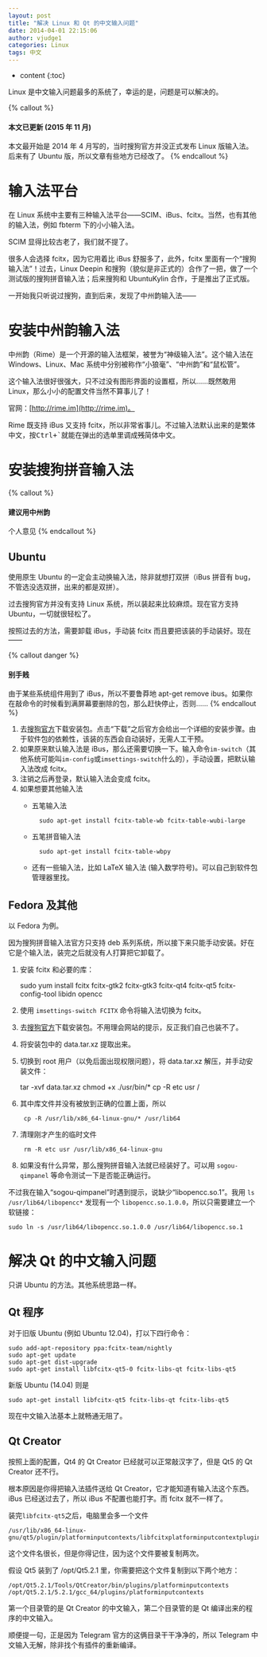 ```yaml
---
layout: post
title: "解决 Linux 和 Qt 的中文输入问题"
date: 2014-04-01 22:15:06
author: vjudge1
categories: Linux
tags: 中文
---
```


* content
{:toc}

Linux 是中文输入问题最多的系统了，幸运的是，问题是可以解决的。




{% callout %}
#### 本文已更新 (2015 年 11 月)

本文最开始是 2014 年 4 月写的，当时搜狗官方并没正式发布 Linux 版输入法。后来有了 Ubuntu 版，所以文章有些地方已经改了。
{% endcallout %}

# 输入法平台

在 Linux 系统中主要有三种输入法平台——SCIM、iBus、fcitx。当然，也有其他的输入法，例如 fbterm 下的小小输入法。

SCIM 显得比较古老了，我们就不提了。

很多人会选择 fcitx，因为它用着比 iBus 舒服多了，此外，fcitx 里面有一个“搜狗输入法”！过去，Linux Deepin 和搜狗（貌似是非正式的）合作了一把，做了一个测试版的搜狗拼音输入法；后来搜狗和 UbuntuKylin 合作，于是推出了正式版。

一开始我只听说过搜狗，直到后来，发现了中州韵输入法——

# 安装中州韵输入法

中州韵（Rime）是一个开源的输入法框架，被誉为“神级输入法”。这个输入法在 Windows、Linux、Mac 系统中分别被称作“小狼毫”、“中州韵”和“鼠松管”。

这个输入法很好很强大，只不过没有图形界面的设置框，所以……既然敢用 Linux，那么小小的配置文件当然不算事儿了！

官网：[http://rime.im](http://rime.im)。

Rime 既支持 iBus 又支持 fcitx，所以非常省事儿。不过输入法默认出来的是繁体中文，按<kbd>Ctrl+`</kbd>就能在弹出的选单里调成<s>残</s>简体中文。

# 安装搜狗拼音输入法

{% callout %}
#### 建议用中州韵

个人意见
{% endcallout %}

## Ubuntu

使用原生 Ubuntu 的一定会主动换输入法，除非就想打双拼（iBus 拼音有 bug，不管选没选双拼，出来的都是双拼）。

过去搜狗官方并没有支持 Linux 系统，所以装起来比较麻烦。现在官方支持 Ubuntu，一切就很轻松了。

按照过去的方法，需要卸载 iBus，手动装 fcitx 而且要把该装的手动装好。现在——

{% callout danger %}
#### 别手贱

由于某些系统组件用到了 iBus，所以不要鲁莽地 apt-get remove ibus。如果你在敲命令的时候看到满屏幕要删除的包，那么赶快停止，否则……
{% endcallout %}

1. 去[搜狗官方](http://pinyin.sogou.com/linux/)下载安装包。点击“下载”之后官方会给出一个详细的安装步骤。由于软件包的依赖性，该装的东西会自动装好，无需人工干预。
2. 如果原来默认输入法是 iBus，那么还需要切换一下。输入命令`im-switch`（其他系统可能叫`im-config`或`imsettings-switch`什么的），手动设置，把默认输入法改成 fcitx。
3. 注销之后再登录，默认输入法会变成 fcitx。
4. 如果想要其他输入法
	* 五笔输入法

			sudo apt-get install fcitx-table-wb fcitx-table-wubi-large

	* 五笔拼音输入法

			sudo apt-get install fcitx-table-wbpy

	* 还有一些输入法，比如 LaTeX 输入法 (输入数学符号)。可以自己到软件包管理器里找。

## Fedora 及其他

以 Fedora 为例。

因为搜狗拼音输入法官方只支持 deb 系列系统，所以接下来只能手动安装。好在它是个输入法，装完之后就没有人打算把它卸载了。

1. 安装 fcitx 和必要的库：

    sudo yum install fcitx fcitx-gtk2 fcitx-gtk3 fcitx-qt4 fcitx-qt5 fcitx-config-tool libidn opencc

2. 使用 `imsettings-switch FCITX` 命令将输入法切换为 fcitx。
3. 去[搜狗官方](http://pinyin.sogou.com/linux/)下载安装包。不用理会网站的提示，反正我们自己也装不了。
4. 将安装包中的 data.tar.xz 提取出来。
5. 切换到 root 用户（以免后面出现权限问题），将 data.tar.xz 解压，并手动安装文件：

    tar -xvf data.tar.xz
		chmod +x ./usr/bin/*
		cp -R etc usr /

6. 其中库文件并没有被放到正确的位置上面，所以

		cp -R /usr/lib/x86_64-linux-gnu/* /usr/lib64

7. 清理刚才产生的临时文件

		rm -R etc usr /usr/lib/x86_64-linux-gnu

8. 如果没有什么异常，那么搜狗拼音输入法就已经装好了。可以用 `sogou-qimpanel` 等命令测试一下是否能正确运行。

不过我在输入“sogou-qimpanel”时遇到提示，说缺少“libopencc.so.1”。我用 `ls /usr/lib64/libopencc*` 发现有一个 `libopencc.so.1.0.0`，所以只需要建立一个软链接：

	sudo ln -s /usr/lib64/libopencc.so.1.0.0 /usr/lib64/libopencc.so.1

# 解决 Qt 的中文输入问题

只讲 Ubuntu 的方法。其他系统思路一样。

## Qt 程序

对于旧版 Ubuntu (例如 Ubuntu 12.04)，打以下四行命令：

	sudo add-apt-repository ppa:fcitx-team/nightly
	sudo apt-get update
	sudo apt-get dist-upgrade
	sudo apt-get install libfcitx-qt5-0 fcitx-libs-qt fcitx-libs-qt5

新版 Ubuntu (14.04) 则是

	sudo apt-get install libfcitx-qt5 fcitx-libs-qt fcitx-libs-qt5

现在中文输入法基本上就畅通无阻了。

## Qt Creator

按照上面的配置，Qt4 的 Qt Creator 已经就可以正常敲汉字了，但是 Qt5 的 Qt Creator 还不行。

根本原因是你得把输入法插件送给 Qt Creator，它才能知道有输入法这个东西。iBus 已经送过去了，所以 iBus 不配置也能打字。而 fcitx 就不一样了。

装完`libfcitx-qt5`之后，电脑里会多一个文件

	/usr/lib/x86_64-linux-gnu/qt5/plugin/platforminputcontexts/libfcitxplatforminputcontextplugin.so

这个文件名很长，但是你得记住，因为这个文件要被复制两次。

假设 Qt5 装到了 /opt/Qt5.2.1 里，你需要把这个文件复制到以下两个地方：

	/opt/Qt5.2.1/Tools/QtCreator/bin/plugins/platforminputcontexts
	/opt/Qt5.2.1/5.2.1/gcc_64/plugins/platforminputcontexts

第一个目录管的是 Qt Creator 的中文输入，第二个目录管的是 Qt 编译出来的程序的中文输入。

顺便提一句，正是因为 Telegram 官方的这俩目录干干净净的，所以 Telegram 中文输入无解，除非找个有插件的重新编译。
